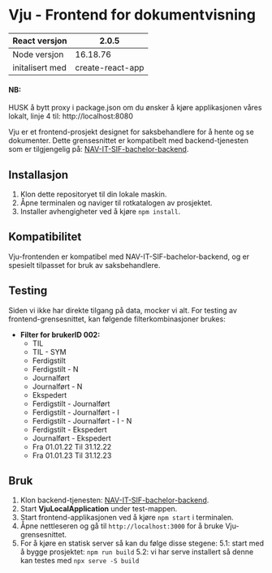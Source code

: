 # Vju - Frontend for dokumentvisning

|React versjon|2.0.5     | 
|-------------|----------|
|Node versjon | 16.18.76 |
| initalisert med | create-react-app |

#### NB: 
HUSK å bytt proxy i package.json om du ønsker å kjøre applikasjonen våres lokalt, linje 4 til: http://localhost:8080

Vju er et frontend-prosjekt designet for saksbehandlere for å hente og se dokumenter. Dette grensesnittet er kompatibelt med backend-tjenesten som er tilgjengelig på: [NAV-IT-SIF-bachelor-backend](https://github.com/Bad-chelor-ITPE3200/NAV-IT-SIF-bachelor-backend).

## Installasjon

1. Klon dette repositoryet til din lokale maskin.
2. Åpne terminalen og naviger til rotkatalogen av prosjektet.
3. Installer avhengigheter ved å kjøre `npm install`.

## Kompatibilitet

Vju-frontenden er kompatibel med NAV-IT-SIF-bachelor-backend, og er spesielt tilpasset for bruk av saksbehandlere.

## Testing

Siden vi ikke har direkte tilgang på data, mocker vi alt. For testing av frontend-grensesnittet, kan følgende filterkombinasjoner brukes:

- **Filter for brukerID 002:**
    - TIL
    - TIL - SYM
    - Ferdigstilt
    - Ferdigstilt - N
    - Journalført
    - Journalført - N
    - Ekspedert
    - Ferdigstilt - Journalført
    - Ferdigstilt - Journalført - I
    - Ferdigstilt - Journalført - I - N
    - Ferdigstilt - Ekspedert
    - Journalført - Ekspedert
    - Fra 01.01.22 Til 31.12.22
    - Fra 01.01.23 Til 31.12.23

## Bruk

1. Klon backend-tjenesten: [NAV-IT-SIF-bachelor-backend](https://github.com/Bad-chelor-ITPE3200/NAV-IT-SIF-bachelor-backend).
2. Start **VjuLocalApplication** under test-mappen.
3. Start frontend-applikasjonen ved å kjøre `npm start` i terminalen.
4. Åpne nettleseren og gå til `http://localhost:3000` for å bruke Vju-grensesnittet.
5. For å kjøre en statisk server så kan du følge disse stegene: 
    5.1: start med å bygge prosjektet: `npm run build`
    5.2: vi har serve installert så denne kan testes med `npx serve -S build`
    
